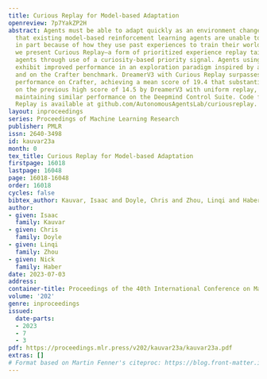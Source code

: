 ```yaml
---
title: Curious Replay for Model-based Adaptation
openreview: 7p7YakZP2H
abstract: Agents must be able to adapt quickly as an environment changes. We find
  that existing model-based reinforcement learning agents are unable to do this well,
  in part because of how they use past experiences to train their world model. Here,
  we present Curious Replay—a form of prioritized experience replay tailored to model-based
  agents through use of a curiosity-based priority signal. Agents using Curious Replay
  exhibit improved performance in an exploration paradigm inspired by animal behavior
  and on the Crafter benchmark. DreamerV3 with Curious Replay surpasses state-of-the-art
  performance on Crafter, achieving a mean score of 19.4 that substantially improves
  on the previous high score of 14.5 by DreamerV3 with uniform replay, while also
  maintaining similar performance on the Deepmind Control Suite. Code for Curious
  Replay is available at github.com/AutonomousAgentsLab/curiousreplay.
layout: inproceedings
series: Proceedings of Machine Learning Research
publisher: PMLR
issn: 2640-3498
id: kauvar23a
month: 0
tex_title: Curious Replay for Model-based Adaptation
firstpage: 16018
lastpage: 16048
page: 16018-16048
order: 16018
cycles: false
bibtex_author: Kauvar, Isaac and Doyle, Chris and Zhou, Linqi and Haber, Nick
author:
- given: Isaac
  family: Kauvar
- given: Chris
  family: Doyle
- given: Linqi
  family: Zhou
- given: Nick
  family: Haber
date: 2023-07-03
address: 
container-title: Proceedings of the 40th International Conference on Machine Learning
volume: '202'
genre: inproceedings
issued:
  date-parts:
  - 2023
  - 7
  - 3
pdf: https://proceedings.mlr.press/v202/kauvar23a/kauvar23a.pdf
extras: []
# Format based on Martin Fenner's citeproc: https://blog.front-matter.io/posts/citeproc-yaml-for-bibliographies/
---
```


